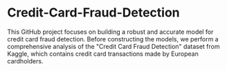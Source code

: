 # Credit-Card-Fraud-Detection
This GitHub project focuses on building a robust and accurate model for credit card fraud detection. Before constructing the models, we perform a comprehensive analysis of the "Credit Card Fraud Detection" dataset from Kaggle, which contains credit card transactions made by European cardholders. 
